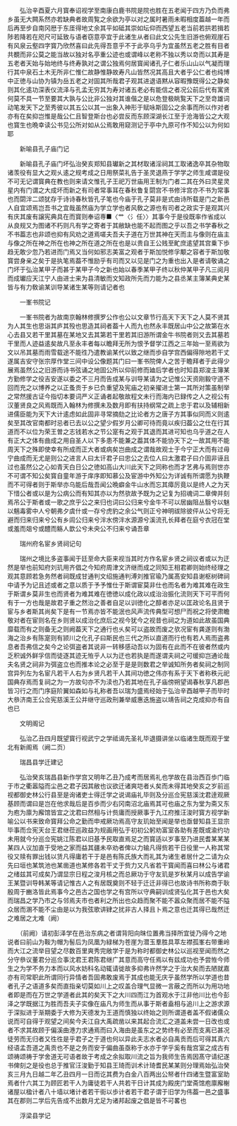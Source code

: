 <!-- { "loadSidebar": true } -->
　　弘治辛酉夏六月寳奉诏视学至南康白鹿书院是院也胜在五老闻于四方乃负而弗乡虽无大闗系然亦若缺典者故周覧之余欲为亭以对之属时暑雨未暇相度葢越一年而后再至步自南冈厯于东厓得地丈余其平如砥其崇如坛仰而西望五老当前若拱若揖若陟若降若在咫尺可延致与语者窃意亭宜于此诸生从者曰此文公先生旧游也俯观崖石有风泉云壑四字寳乃欣然喜曰此先得吾意乎不于此亭乌乎为宜虽然五老之胜有目者共覩而非公莫之能当故以独对名亭重公迹也或谓峰以老称不独以秀以竒而以其寿是五老者天始与始地终与终寿孰对之谓公独焉何居寳闻诸孔子仁者乐山山以气凝而理行其中泉石土木无所非仁惟仁故静惟静故寿凡山皆然况其高且大者乎公仁者也纯博中正徳与山协为镇为岳五老之对固其所哉君子观其进退语黙从容暇豫既得公之静矣则其化逺功深表仪流泽与孔孟无穷其为寿对诸五老必有能信之者况公前后代有寓贤何莫不具一节至要其大孰与公比非公独对其谁偕之是以危登极眺覧天下之至竒雄词动笔发天下之至秀彼以其五公以其一出象入神形于赋咏斯固公之余事而所以作对者亦有在矣抑岂惟是哉公仁且智登斯台也必尝反而东顾深湖长江至于沧海皆公之大观也寳生也晩幸读公书见公所对如从公焉敢用窥测记于亭中九原可作不知公以为何如耶

　　新喻县孔子庙门记

　　新喻县孔子庙门坏弘治癸亥郑知县瓛新之其材取诸淫祠其工取诸逸卒其杂物取诸羡役有显大之观乆逺之规考成之日用祭菜礼告于圣灵退燕于学学之师生咸谓是役不可无记谓寳典在教也则来请文惟孔子王祀万世庙用王制为门者二其在外曰灵星灵星内有门谓之大成坏而新之有司者常事耳在春秋鲁复閟宫不书修泮宫亦不书为常事也而閟泮二颂犹存于诗诗春秋皆孔子笔也今庙于孔子莫非是式由诗所载是门之新邑人自宜颂焉岂吾书之宜哉虽然庙为学立学也者风敎之源也有司者之政实于是观其兴有庆其废有譲宪典具在而寳则奉诏専■〈艹〈氵任〉〉其事今于是役既率作省成以从良规又为图诸不朽则凡有学之寄者于其敝缺也能不起而图之乎以吾之书学春秋之不书葢志也非颂也抑有风劝之道焉嗟夫吾夫子道在万世其神在天而主与像则在庙主与像之所在神之所在也神之所在道之所在也是以贵自王公贱至甿庶逺望其宫乗下歩趋无敢少忽乃若进而门焉又当何如邪志美富之观者于斯加悦修孚颙之容者于斯加敬寳尝身亲之矣于是执笔焉葢不惟励乎有司而又以见是门之为重也出入是者请敬诵之门坏于弘治某甲子而甚于某甲子今之新也始以春季某甲子终以秋仲某甲子凡三阅月而成瓛应天江宁人由进士来为县清敏而文知政所先而力能为之县丞某主簿某典史某皆与有力敎谕某训导某诸生某等则请记者也

　　一峯书院记

　　一峯书院者为故南京翰林修撰罗公作也公以文章节行高天下天下之人莫不贤其为人其生也思诣其庐其殁也思造其祠者葢十人而九也然永丰既居山中公之故第在水心去县又若干里其墓在某地又去其第若干里若其旧游所谓金牛书院者则又去其墓若干里而人迹益逺矣故凡至永丰者每以瞻拜无所为恨予督学江西之三年始一至焉欲为文以吊其墓而雨雪载途不能徃乃遣教谕某代以致之继而歩自学宫西偏得隙地若干丈遂属吉安守张宗厚作堂三间中设公像题其门曰一峯书院俾人之苦于瞻拜者于此得少展焉虽然公之旧游而诗书弦诵之地固公所以仰前修而廸后学者也时知县郑浚主簿某方勤修学之役吉安遂以委之不三月而告成某与训导某请为之记惟公天资刚毅守道不回而充之以博养之以正蚤贡于乡已负重望及宪庙之初亲擢进士第一其所对策虽制举之常然援古证今指切本要词严义正诵者起敬故程文未行而海内已録传之人之视公有汉董贤良之风焉既而入翰林为修撰未及数月即有扶持纲常之疏上忠于君以及辅相新进儒臣能为天下大计逺虑如此固非寻常摘劾之比论者方之唐子方其事似同而义则逺矣至其改官南都时忌者已去以公之望少假岁月公卿可待而竟以疾归葢公之仕在行其道而不以位为荣王曽之志钱若水之节公寔有之观于其退而其进可知也乌乎道之在人有正大之体有曲成之用自圣人以下多患不能兼之葢其体不能协天下之一故其用不能周天下之殊即使幸有所成而正大者或病矣岂曲成之谓哉故观士于今宁正大而有过毋宁曲成而无尤是则公之进言人曰太讦君子曰忠公之去位人曰太激君子曰介固非诬且过也虽然公之心如青天白日公之徳如高山大川此天下之同称也而才艺弗与焉则世亦不可谓不知公矣寳自童年游于庠序即知慕公及宦游中外知公为详诚有所谓愿为执鞭而不可得者则于斯举亦乌能后哉吾闻公晩癖金牛山水而忘其瘴厉竟以是终人之为天下惜公者或以是为公病公而有知其亦以为然欤故予既为之记复为招魂词二章俾并刻焉吊公于斯者或一歌之庶乎公之来归也词曰公归来兮金牛不可以居幽阻丛翳兮以魅以魑毒雾中人兮朝弗夕虞什或一存兮虎豹之余公气则正兮神明祓除彼伻从公兮将无避而归来归来兮公有乡闾公归来兮泮水傍泮水源源兮溪流孔长拜者在庭兮衣冠在堂或羞而爼兮或醴而觞人歆公兮未央公不归来兮诵吾章

　　瑞州府名宦乡贤祠记句

　　瑞州之境比多盗事闻于廷至命大臣来视当其时方作名宦乡贤之祠议者或以为迂然是举也前知府刘玑用齐倡之今知府周津文济继而成之同知王相君卿则始终经理之观其意顾若急务然者祠既成甘通判文绍施通判溥刘推官瑜乃属髙安知县谢枢树碑祠中请予为记且述或者之意以质于予予惟仕于斯谓宦莫非仕也而名者为难其难在政生于斯谓乡莫非生也而贤者为难其难在徳徳以成化政以成治治振化流则天下可平而何有于一方也哉是故君子重之然治之善者自足以训徳化之醇者亦足以匡政论名且贤于宦与乡者斯其尚矣下是有一节焉亦皆不能泯也风声流传典型可想尸而祝之将使肃瞻敬对者在宦则名在乡则贤以成治化庶后之视今犹今之视昔也祠之为道如此故虽国典靡载而有之则备无之则阙葢天下之通行也乆矣可以盗故而废之欤况宦有龚遂则有渤海之治乡有陈寔则有颕川之化孔子曰斯民也三代之所以直道而行也有若人焉而盗弗息者吾弗信之矣今之论弭盗者其说非一转移感动吾以为固有在此而不在彼者然或内乏积诚外鲜孚信而徒逐其迹无恠乎人以为迂也若执是而遂谓夫祠之可缓抑岂通论哉夫名贤之祠非为弭盗立也而推本论之必至于是是则数君之举诚知所务者矣祠之制同宫异列左为名宦凡若干人右为乡贤凡若干人其间功徳之伟亦有系于天下者称秩元祀国典存焉而复祠之为一方故句亦不为渎也乃若其地在孔子庙傍朔望谒春秋享凡郡邑皆习行之而门序庭阶翼如森如与礼称者吾以瑞为盛焉经始于弘治辛酉越甲子而毕时大叅济南王公佥宪慈溪王公并继守巡政刑兼举威惠迭施盗以靖告祠之克成抑亦有自也已

　　文明阁记

　　弘治乙丑四月既望寳行视武宁之学祗谒先圣礼毕退摄讲坐以临诸生既而观于堂北有新阁焉（阙二页）

　　瑞昌县学迁建记

　　弘治癸亥瑞昌县新作学宫又明年乙丑乃成考而居焉礼也学故在县治西百歩门临于市之衢嚣隘而尘邑之君子因其敝也议欲迁诸爽垲者乆矣而未得其地癸亥之岁前巡视都御史林公行县至是询诸吏士得迁学之说谒庙礼毕则及分巡佥宪慈溪沈君逹观厥基顾而谓曰是岂在他求哉后是百歩而少右冈南沼北庙焉其可也庙之东为堂为斋又东为庖为廪为廨馆皆宜之沈君曰然相与计赀庸而授厥事于九江府推汪浚时寳方视学新喻公以书来致命寳拜公命之勤而申戒厥功焉高守友玑始至闻是举也亟督知县王显宗毕事而佥宪天台王君继莅巡政益为规画用弘于初初公躬劝富室各助有差既或渝约功未用就今分巡佥宪姚江陈君以旧基予民取直焉足之而寳适以岁事至乃进民耆某某某某四人议加直于受地之家而益其疆未卒劝者俾以力输凡得赀若干日役里一人称其常役又赎有罪出钱以赁凡得庸若干于是邑有陈氏族大而礼其为诸生者居什之二请为众先曰垣也某筑池也某凿道也某修各若干丈于赀力又凡省若干寳闻而喜曰林公与诸君之绪兹其可成矣乃谓显宗日程之浚月核之而总厥功于守友玑是岁秋某月以成告学谕王某暨训导韩某等请记惟古人之有居既奠则不轻于迁迁非得已也故诗书所称商于耿殷周于豳洛皆此焉事今之邑古之国也学之有宫所以守典嗣训成贤弘化其于邑也大矣而瑞昌之学乃市之与邻焉夫市也者利之所出也众趋而聚不能不嚣众聚而居不能不隘众居而溷不能不尘由是以为我弦歌讲肄之扰非古人择且卜焉之意也迁其得已哉然迁之难居之尢难（阙）

　　（前阙）请初彭泽学在邑治东病之者谓背阳向昩位置弗当择所宜徙乃得今之地说者曰前山为鞍为帽为髻后为凤凰为緑梯为苍崖为潜玉羣胜具萃左襟孤峯右带重岭而大江之流举目望之尽数百里爽秀完敞学于是为称时都御史林公以巡视至闻而然之分守叅议董君分巡佥事沈君王君陈君继广其意而高守任焉以有兹成功也予尝恠今师生之为学不务力本而以风水妨科名动辄请徙故多抑弗许然学之于治大矣而去陋就嘉亦有司常职此所谓同行异情者吾固弗敢废焉于其成也能无庆乎虽然学所以学道也昔者孔子之语道多矣而直指亲切莫如川上之叹盖合理气显微一言蔽之而所以为用功地者即是而在万世之学道者此其的矣天下之大川四而江为首观水于江非他川比也今彭泽之学既据江为胜而吾夫子实像在庙凡为师生而从事于斯者盍相与追川上之游求源于深拟进于渐期委于大修为天德发为王道而慎独以终始之则所谓道者盖不假诸儒众说而可自得于观望之间矣今夫江自大禹疏凿以来其起合流汇之道盖未尝一日改也或者不求其故顾于偏溪曲港力求通焉而曰入海由是虽东之之势终有必至而支离已甚况徒劳而无归者又徃徃是乎君子之于道也何以异此夫志水者必自禹贡而后可得其真六经语孟吾道之禹贡也不是之务而安于偏曲虽亟称于水亦于学乎奚有哉宫室之成古有颂祷颂祷于学舍道无可语者故于考成之余拟取川流之旨为我师生告焉因髙守请纪遂书俾刻之是役也总于推官汪浚勤于知县王琦而训术计琦耆民某某则分理焉始弘治癸亥三月九日越二年乙丑四月一日而讫其费为白金八百两出公帑者什四诸生暨富室助焉者什六其工为顾匠若干人为庸徒若干人共若干日计其成为殿庑门堂斋馆庖廪廨榭诸屋以楹计者八十墙以堵计者若干街以歩计者若干君子谓于旧学为伟葢一邑之盛事其在郡则二学后先告成不出数月尤足为诸邦起废之倡是皆不可畧也

　　浮梁县学记

